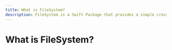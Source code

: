 ```yaml
---
title: What is FileSystem?
description: FileSystem is a Swift Package that provides a simple cross-platform API to interact with the file system.
---
```


# What is FileSystem?
